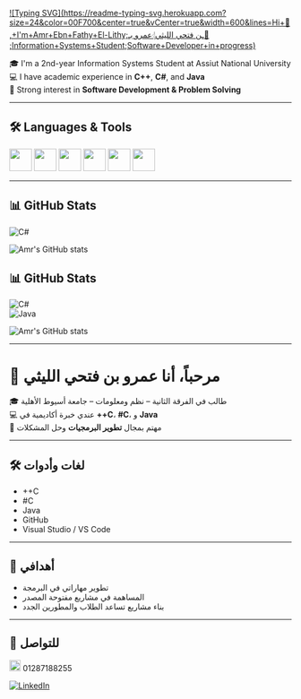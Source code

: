 [![Typing SVG](https://readme-typing-svg.herokuapp.com?size=24&color=00F700&center=true&vCenter=true&width=600&lines=Hi+👋,+I'm+Amr+Ebn+Fathy+El-Lithy;عمرو بـ𓂆ـن فتحي الليثي💙 ;Information+Systems+Student;Software+Developer+in+progress)](https://git.io/typing-svg)


🎓 I'm a 2nd-year Information Systems Student at Assiut National University  
💻 I have academic experience in **C++**, **C#**, and **Java**  
🚀 Strong interest in **Software Development & Problem Solving**  

---

## 🛠️ Languages & Tools
<p>
  <img src="https://cdn.jsdelivr.net/gh/devicons/devicon/icons/cplusplus/cplusplus-original.svg" width="40" height="40"/>
  <img src="https://cdn.jsdelivr.net/gh/devicons/devicon/icons/csharp/csharp-original.svg" width="40" height="40"/>
  <img src="https://cdn.jsdelivr.net/gh/devicons/devicon/icons/java/java-original.svg" width="40" height="40"/>
  <img src="https://cdn.jsdelivr.net/gh/devicons/devicon/icons/github/github-original.svg" width="40" height="40"/>
  <img src="https://cdn.jsdelivr.net/gh/devicons/devicon/icons/vscode/vscode-original.svg" width="40" height="40"/>
  <img src="https://img.icons8.com/color/48/visual-studio.png" width="40" height="40"/>
</p>

---

## 📊 GitHub Stats  

![C#](https://img.shields.io/badge/C%23-C%23-239120?style=for-the-badge&logo=c-sharp&logoColor=white)

![Amr's GitHub stats](https://github-readme-stats.vercel.app/api?username=loveEng2030&show_icons=true&theme=tokyonight)
## 📊 GitHub Stats  

![C#](https://img.shields.io/badge/C%23-C%23-239120?style=for-the-badge&logo=c-sharp&logoColor=white)  
![Java](https://img.shields.io/badge/Java-Java-red?style=for-the-badge&logo=java&logoColor=white)  

![Amr's GitHub stats](https://github-readme-stats.vercel.app/api?username=loveEng2030&show_icons=true&theme=tokyonight)


---

# 👋 مرحباً، أنا عمرو بن فتحي الليثي  

🎓 طالب في الفرقة الثانية – نظم ومعلومات – جامعة أسيوط الأهلية  
💻 عندي خبرة أكاديمية في **++C**، **#C**، و **Java**  
🚀 مهتم بمجال **تطوير البرمجيات** وحل المشكلات  

---

## 🛠️ لغات وأدوات
- ++C  
- #C  
- Java  
- GitHub  
- Visual Studio / VS Code  

---

## 📌 أهدافي
- تطوير مهاراتي في البرمجة  
- المساهمة في مشاريع مفتوحة المصدر  
- بناء مشاريع تساعد الطلاب والمطورين الجدد  

---

## 📱 للتواصل
[<img src="https://img.icons8.com/color/24/whatsapp.png" width="20"/>](https://wa.me/201287188255) 01287188255  

[![LinkedIn](https://img.shields.io/badge/LinkedIn-Amr%20Lithy-blue?style=for-the-badge&logo=linkedin)](https://www.linkedin.com/in/عمرو-بن-فتحي-الليثي-amr-lithy-IS)
